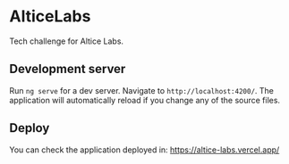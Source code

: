 # AlticeLabs

Tech challenge for Altice Labs.

## Development server

Run `ng serve` for a dev server. Navigate to `http://localhost:4200/`. The application will automatically reload if you change any of the source files.

## Deploy

You can check the application deployed in: https://altice-labs.vercel.app/
